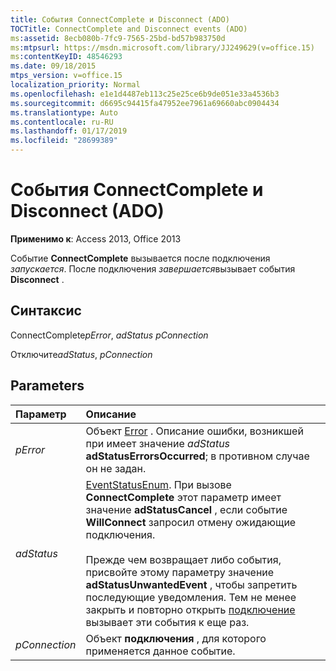 ```yaml
---
title: События ConnectComplete и Disconnect (ADO)
TOCTitle: ConnectComplete and Disconnect events (ADO)
ms:assetid: 8ecb080b-7fc9-7565-25bd-bd57b983750d
ms:mtpsurl: https://msdn.microsoft.com/library/JJ249629(v=office.15)
ms:contentKeyID: 48546293
ms.date: 09/18/2015
mtps_version: v=office.15
localization_priority: Normal
ms.openlocfilehash: e1e1d4487eb113c25e25ce6b9de051e33a4536b3
ms.sourcegitcommit: d6695c94415fa47952ee7961a69660abc0904434
ms.translationtype: Auto
ms.contentlocale: ru-RU
ms.lasthandoff: 01/17/2019
ms.locfileid: "28699389"
---
```

# <a name="connectcomplete-and-disconnect-events-ado"></a>События ConnectComplete и Disconnect (ADO)

**Применимо к**: Access 2013, Office 2013

Событие **ConnectComplete** вызывается после подключения *запускается*. После подключения *завершается*вызывает события **Disconnect** .

## <a name="syntax"></a>Синтаксис

ConnectComplete*pError*, *adStatus* *pConnection*

Отключите*adStatus*, *pConnection*

## <a name="parameters"></a>Parameters

|Параметр|Описание|
|:--------|:----------|
|*pError* |Объект [Error](error-object-ado.md) . Описание ошибки, возникшей при имеет значение *adStatus* **adStatusErrorsOccurred**; в противном случае он не задан.|
|*adStatus* |[EventStatusEnum](eventstatusenum.md). При вызове **ConnectComplete** этот параметр имеет значение **adStatusCancel** , если событие **WillConnect** запросил отмену ожидающие подключения.<br/><br/>Прежде чем возвращает либо события, присвойте этому параметру значение **adStatusUnwantedEvent** , чтобы запретить последующие уведомления. Тем не менее закрыть и повторно открыть [подключение](connection-object-ado.md) вызывает эти события к еще раз.|
|*pConnection* |Объект **подключения** , для которого применяется данное событие.|


